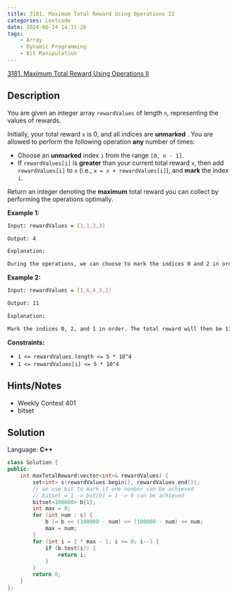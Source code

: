 ```yaml
---
title: 3181. Maximum Total Reward Using Operations II
categories: Leetcode
date: 2024-06-14 14:11:26
tags:
    - Array
    - Dynamic Programming
    - Bit Manipulation
---
```


[3181. Maximum Total Reward Using Operations II](https://leetcode.com/problems/maximum-total-reward-using-operations-ii/description/)

## Description

You are given an integer array `rewardValues` of length `n`, representing the values of rewards.

Initially, your total reward `x` is 0, and all indices are **unmarked** . You are allowed to perform the following operation **any**  number of times:

- Choose an **unmarked**  index `i` from the range `[0, n - 1]`.
- If `rewardValues[i]` is **greater**  than your current total reward `x`, then add `rewardValues[i]` to `x` (i.e., `x = x + rewardValues[i]`), and **mark**  the index `i`.

Return an integer denoting the **maximum** total reward you can collect by performing the operations optimally.

**Example 1:**

```bash
Input: rewardValues = [1,1,3,3]

Output: 4

Explanation:

During the operations, we can choose to mark the indices 0 and 2 in order, and the total reward will be 4, which is the maximum.
```

**Example 2:**

```bash
Input: rewardValues = [1,6,4,3,2]

Output: 11

Explanation:

Mark the indices 0, 2, and 1 in order. The total reward will then be 11, which is the maximum.
```

**Constraints:**

- `1 <= rewardValues.length <= 5 * 10^4`
- `1 <= rewardValues[i] <= 5 * 10^4`

## Hints/Notes

- Weekly Contest 401
- bitset

## Solution

Language: **C++**

```C++
class Solution {
public:
    int maxTotalReward(vector<int>& rewardValues) {
        set<int> s(rewardValues.begin(), rewardValues.end());
        // we use bit to mark if one number can be achieved
        // bitset = 1 -> bit[0] = 1 -> 0 can be achieved
        bitset<100000> b{1};
        int max = 0;
        for (int num : s) {
            b |= b << (100000 - num) >> (100000 - num) << num;
            max = num;
        }
        for (int i = 2 * max - 1; i >= 0; i--) {
            if (b.test(i)) {
                return i;
            }
        }
        return 0;
    }
};
```

